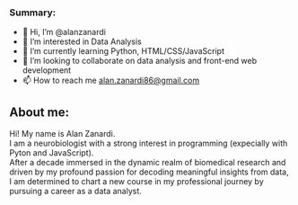 ### Summary:
- 👋 Hi, I’m @alanzanardi
- 👀 I’m interested in Data Analysis
- 🌱 I’m currently learning Python, HTML/CSS/JavaScript
- 💞️ I’m looking to collaborate on data analysis and front-end web development
- 📫 How to reach me alan.zanardi86@gmail.com
  <br>

## About me:
Hi! My name is Alan Zanardi. <br>
I am a neurobiologist with a strong interest in programming (expecially with Pyton and JavaScript).<br>
After a decade immersed in the dynamic realm of biomedical research and driven by my profound passion for decoding meaningful insights from data, I am determined to chart a new course in my professional journey by pursuing a career as a data analyst.
